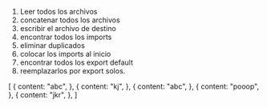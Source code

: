

1. Leer todos los archivos
2. concatenar todos los archivos
3. escribir el archivo de destino
4. encontrar todos los imports
5. eliminar duplicados
6. colocar los imports al inicio
7. encontrar todos los export default
8. reemplazarlos por export solos.

[
    {
        content: "abc",
    },
    {
        content: "kj",
    },
    {
        content: "abc",
    },
    {
        content: "pooop",
    },
    {
        content: "jkr",
    },
]